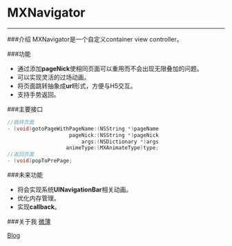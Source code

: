 # MXNavigator
---
###介绍
MXNavigator是一个自定义container view controller。

###功能
* 通过添加**pageNick**使相同页面可以重用而不会出现无限叠加的问题。
* 可以实现灵活的过场动画。
* 将页面跳转抽象成**url**形式，方便与H5交互。
* 支持手势返回。

###主要接口

```objective-c
//跳转页面
- (void)gotoPageWithPageName:(NSString *)pageName
                    pageNick:(NSString *)pageNick
                        args:(NSDictionary *)args
                   animeType:(MXAnimateType)type;
//返回页面
- (void)popToPrePage;
```

###未来功能
* 将会实现系统**UINavigationBar**相关动画。
* 优化内存管理。
* 实现**callback**。

###关于我
[微薄](http://weibo.com/mmmmmmaxx)

[Blog](http://mmmmmmax.wang)

